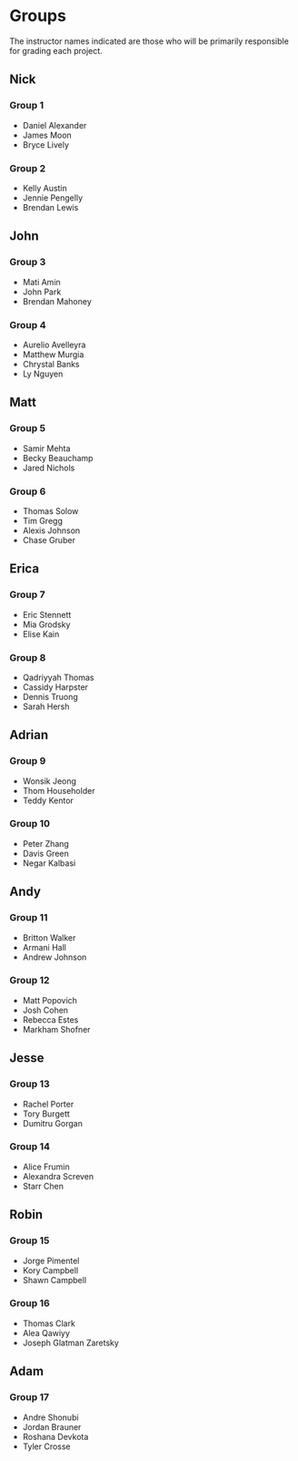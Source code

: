 # Groups

The instructor names indicated are those who will be primarily responsible for grading each project.

## Nick

### Group 1
- Daniel Alexander
- James	Moon
- Bryce	Lively
### Group 2
- Kelly	Austin
- Jennie	Pengelly
- Brendan	Lewis

## John
### Group 3
- Mati	Amin
- John	Park
- Brendan	Mahoney
### Group 4
- Aurelio	Avelleyra
- Matthew	Murgia
- Chrystal	Banks
- Ly	Nguyen

## Matt
### Group 5
- Samir	Mehta
- Becky	Beauchamp
- Jared	Nichols
### Group 6
- Thomas	Solow
- Tim	Gregg
- Alexis	Johnson
- Chase	Gruber

## Erica
### Group 7
- Eric	Stennett
- Mia	Grodsky
- Elise	Kain
### Group 8
- Qadriyyah	Thomas
- Cassidy	Harpster
- Dennis	Truong
- Sarah	Hersh

## Adrian
### Group 9
- Wonsik	Jeong
- Thom	Householder
- Teddy	Kentor
### Group 10
- Peter	Zhang
- Davis	Green
- Negar	Kalbasi

## Andy
### Group 11
- Britton	Walker
- Armani	Hall
- Andrew	Johnson
### Group 12
- Matt	Popovich
- Josh	Cohen
- Rebecca	Estes
- Markham	Shofner

## Jesse
### Group 13
- Rachel	Porter
- Tory	Burgett
- Dumitru	Gorgan
### Group 14
- Alice	Frumin
- Alexandra	Screven
- Starr	Chen

## Robin
### Group 15
- Jorge	Pimentel
- Kory	Campbell
- Shawn	Campbell
### Group 16
- Thomas	Clark
- Alea	Qawiyy
- Joseph	Glatman Zaretsky

## Adam
### Group 17
- Andre	Shonubi
- Jordan	Brauner
- Roshana	Devkota
- Tyler	Crosse
